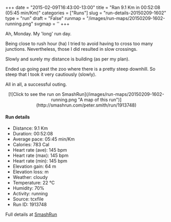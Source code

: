 +++
date = "2015-02-09T16:43:00-13:00"
title = "Ran 9.1 Km in 00:52:08 (05:45 min/Km)"
categories = ["Runs"]
slug = "run-details-20150209-1602"
type = "run"
draft = "False"
runmap = "/images/run-maps/20150209-1602-running.png"
svgmap = '<polyline points="96 46, 100 38, 94 37, 90 37, 87 39, 85 39, 82 41, 80 42, 66 54, 61 55, 51 59, 49 59, 46 56, 44 51, 43 50, 39 47, 34 47, 27 50, 25 50, 18 48, 8 43, 0 47, 2 52, 2 60, 3 61, 6 61, 18 62, 18 64, 26 63, 31 62, 35 62, 55 64, 63 63, 68 62, 79 53">'
+++

Ah, Monday. My 'long' run day. 

Being close to rush hour (ha) I tried to avoid having to cross too many junctions. Nevertheless, those I did resulted in slow crossings. 

Slowly and surely my distance is building (as per my plan). 

Ended up going past the zoo where there is a pretty steep downhill. So steep that I took it very cautiously (slowly). 

All in all, a successful outing. 



<!--more-->

<center>
[![Click to see the run on SmashRun](/images/run-maps/20150209-1602-running.png "A map of this run")](http://smashrun.com/peter.smith/run/1913748)
</center>

#### Run details

* Distance: 9.1 Km
* Duration: 00:52:08
* Average pace: 05:45 min/Km
* Calories: 783 Cal
* Heart rate (ave): 145 bpm
* Heart rate (max): 145 bpm
* Heart rate (min): 145 bpm
* Elevation gain: 64 m
* Elevation loss:  m
* Weather: cloudy
* Temperature: 22 &deg;C
* Humidity: 70%
* Activity: running
* Source: tcxfile
* Run ID: 1913748

Full details at [SmashRun](http://smashrun.com/peter.smith/run/1913748)